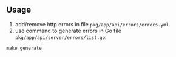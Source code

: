 ## Usage

1. add/remove http errors in file `pkg/app/api/errors/errors.yml`.
2. use command to generate errors in Go file `pkg/app/api/server/errors/list.go`:

`make generate`
